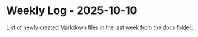 # Weekly Log - 2025-10-10

List of newly created Markdown files in the last week from the docs folder:

